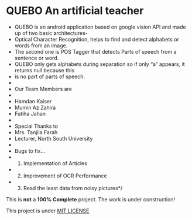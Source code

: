 # QUEBO An artificial teacher

 * QUEBO is an android application based on google vision API and made up of two basic architectures-
 * Optical Character Recognition, helps to find and detect alphabets or words from an image.
 * The second one is POS Tagger that detects Parts of speech from a sentence or word.
 * QUEBO only gets alphabets during separation so if only “a” appears, it returns null because this
 * is no part of parts of speech.
 *
 * Our Team Members are
 *
 * Hamdan Kaiser
 * Mumin Az Zahira
 * Fatiha Jahan
 *
 * Special Thanks to
 * Mrs. Tanjila Farah
 * Lecturer, North South University
 *
 * Bugs to fix...
 * 1. Implementation of Articles
 * 2. Improvement of OCR Performance
 * 3. Read the least data from noisy pictures*/
 
 
This is **not** a **100% Complete** project. The work is under construction!

This project is under [MIT LICENSE](LICENSE.txt)
